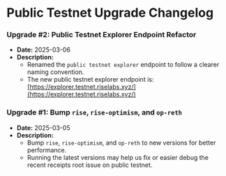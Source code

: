 # Public Testnet Upgrade Changelog

### Upgrade #2: Public Testnet Explorer Endpoint Refactor

- **Date:** 2025-03-06
- **Description:**
    - Renamed the `public testnet explorer` endpoint to follow a clearer naming convention.
    - The new public testnet explorer endpoint is:  
    [https://explorer.testnet.riselabs.xyz/](https://explorer.testnet.riselabs.xyz/)

### Upgrade #1: Bump `rise`, `rise-optimism`, and `op-reth`

- **Date:** 2025-03-05
- **Description:**
  - Bump `rise`, `rise-optimism`, and `op-reth` to new versions for better performance.
  - Running the latest versions may help us fix or easier debug the recent receipts root issue on public testnet.